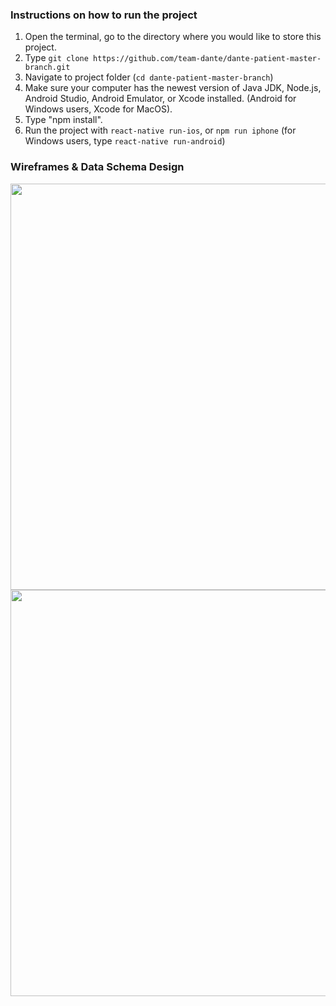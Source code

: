 ### Instructions on how to run the project

1. Open the terminal, go to the directory where you would like to store this project.
2. Type `git clone https://github.com/team-dante/dante-patient-master-branch.git`
3. Navigate to project folder (`cd dante-patient-master-branch`)
4. Make sure your computer has the newest version of Java JDK, Node.js, Android Studio, Android Emulator, or Xcode installed. (Android for Windows users, Xcode for MacOS).
5. Type "npm install".
6. Run the project with `react-native run-ios`, or `npm run iphone` (for Windows users, type `react-native run-android`)

### Wireframes & Data Schema Design
<img src="https://i.imgur.com/Sge6K5Y.png" width="650"/>
<br>
<img src="https://i.imgur.com/J3IuhLb.png" width="650"/>
